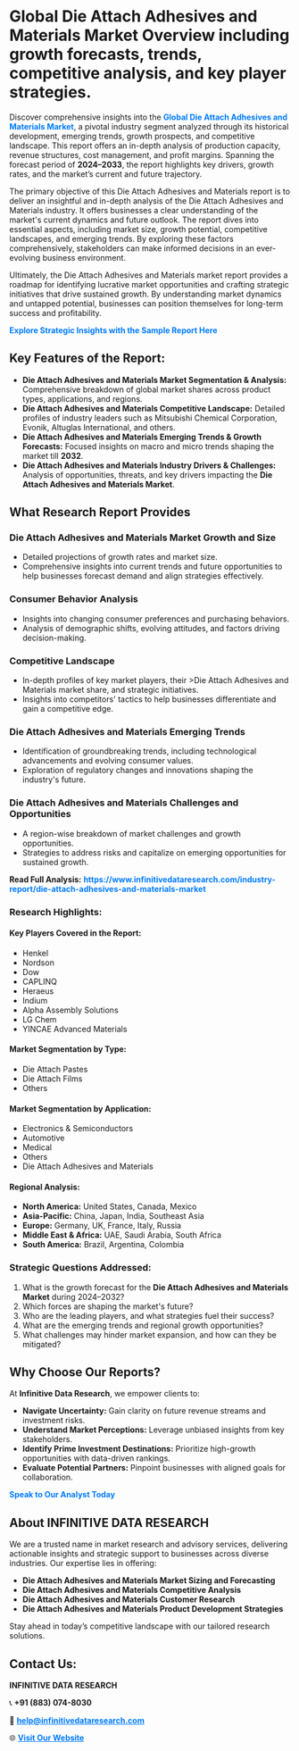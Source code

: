 <h1>Global Die Attach Adhesives and Materials Market Overview including growth forecasts, trends, competitive analysis, and key player strategies.</h1>
<p>
Discover comprehensive insights into the 
<a href="https://www.infinitivedataresearch.com/industry-report/die-attach-adhesives-and-materials-market" rel="dofollow" style="color: #007BFF; text-decoration: none;"><strong>Global Die Attach Adhesives and Materials Market</strong></a>, a pivotal industry segment analyzed through its historical development, emerging trends, growth prospects, and competitive landscape. This report offers an in-depth analysis of production capacity, revenue structures, cost management, and profit margins. Spanning the forecast period of <strong>2024–2033</strong>, the report highlights key drivers, growth rates, and the market’s current and future trajectory.
</p>
<p>
The primary objective of this Die Attach Adhesives and Materials report is to deliver an insightful and in-depth analysis of the Die Attach Adhesives and Materials industry. It offers businesses a clear understanding of the market's current dynamics and future outlook. The report dives into essential aspects, including market size, growth potential, competitive landscapes, and emerging trends. By exploring these factors comprehensively, stakeholders can make informed decisions in an ever-evolving business environment.
</p>
<p>
Ultimately, the Die Attach Adhesives and Materials market report provides a roadmap for identifying lucrative market opportunities and crafting strategic initiatives that drive sustained growth. By understanding market dynamics and untapped potential, businesses can position themselves for long-term success and profitability.
</p>
<p>
<a href="https://www.infinitivedataresearch.com/request-sample/reportId=111671" style="color: #007BFF; text-decoration: none;"><strong>Explore Strategic Insights with the Sample Report Here</strong></a>
</p>

<h2>Key Features of the Report:</h2>
<ul>
<li><strong>Die Attach Adhesives and Materials Market Segmentation & Analysis:</strong> Comprehensive breakdown of global market shares across product types, applications, and regions.</li>
<li><strong>Die Attach Adhesives and Materials Competitive Landscape:</strong> Detailed profiles of industry leaders such as Mitsubishi Chemical Corporation, Evonik, Altuglas International, and others.</li>
<li><strong>Die Attach Adhesives and Materials Emerging Trends & Growth Forecasts:</strong> Focused insights on macro and micro trends shaping the market till <strong>2032</strong>.</li>
<li><strong>Die Attach Adhesives and Materials Industry Drivers & Challenges:</strong> Analysis of opportunities, threats, and key drivers impacting the <strong>Die Attach Adhesives and Materials Market</strong>.</li>
</ul>

<h2>What Research Report Provides</h2>
<h3>Die Attach Adhesives and Materials Market Growth and Size</h3>
<ul>
<li>Detailed projections of growth rates and market size.</li>
<li>Comprehensive insights into current trends and future opportunities to help businesses forecast demand and align strategies effectively.</li>
</ul>

<h3>Consumer Behavior Analysis</h3>
<ul>
<li>Insights into changing consumer preferences and purchasing behaviors.</li>
<li>Analysis of demographic shifts, evolving attitudes, and factors driving decision-making.</li>
</ul>

<h3>Competitive Landscape</h3>
<ul>
<li>In-depth profiles of key market players, their >Die Attach Adhesives and Materials market share, and strategic initiatives.</li>
<li>Insights into competitors' tactics to help businesses differentiate and gain a competitive edge.</li>
</ul>

<h3>Die Attach Adhesives and Materials Emerging Trends</h3>
<ul>
<li>Identification of groundbreaking trends, including technological advancements and evolving consumer values.</li>
<li>Exploration of regulatory changes and innovations shaping the industry's future.</li>
</ul>

<h3>Die Attach Adhesives and Materials Challenges and Opportunities</h3>
<ul>
<li>A region-wise breakdown of market challenges and growth opportunities.</li>
<li>Strategies to address risks and capitalize on emerging opportunities for sustained growth.</li>
</ul>
<p><strong>Read Full Analysis:</strong> <a href="https://www.infinitivedataresearch.com/industry-report/die-attach-adhesives-and-materials-market" rel="dofollow" style="color: #007BFF; text-decoration: none;"><strong>https://www.infinitivedataresearch.com/industry-report/die-attach-adhesives-and-materials-market</strong></a></p>
<h3>Research Highlights:</h3>
<h4>Key Players Covered in the Report:</h4>
<ul><li>Henkel</li><li>Nordson</li><li>Dow</li><li>CAPLINQ</li><li>Heraeus</li><li>Indium</li><li>Alpha Assembly Solutions</li><li>LG Chem</li><li>YINCAE Advanced Materials</li></ul>
<h4>Market Segmentation by Type:</h4>
<ul><li>Die Attach Pastes</li><li>Die Attach Films</li><li>Others</li></ul>
<h4>Market Segmentation by Application:</h4>
<ul><li>Electronics &amp; Semiconductors</li><li>Automotive</li><li>Medical</li><li>Others</li><li>Die Attach Adhesives and Materials</li></ul>

<h4>Regional Analysis:</h4>
<ul>
<li><strong>North America:</strong> United States, Canada, Mexico</li>
<li><strong>Asia-Pacific:</strong> China, Japan, India, Southeast Asia</li>
<li><strong>Europe:</strong> Germany, UK, France, Italy, Russia</li>
<li><strong>Middle East & Africa:</strong> UAE, Saudi Arabia, South Africa</li>
<li><strong>South America:</strong> Brazil, Argentina, Colombia</li>
</ul>

<h3>Strategic Questions Addressed:</h3>
<ol>
<li>What is the growth forecast for the <strong>Die Attach Adhesives and Materials Market</strong> during 2024–2032?</li>
<li>Which forces are shaping the market's future?</li>
<li>Who are the leading players, and what strategies fuel their success?</li>
<li>What are the emerging trends and regional growth opportunities?</li>
<li>What challenges may hinder market expansion, and how can they be mitigated?</li>
</ol>

<h2>Why Choose Our Reports?</h2>
<p>At <strong>Infinitive Data Research</strong>, we empower clients to:</p>
<ul>
<li><strong>Navigate Uncertainty:</strong> Gain clarity on future revenue streams and investment risks.</li>
<li><strong>Understand Market Perceptions:</strong> Leverage unbiased insights from key stakeholders.</li>
<li><strong>Identify Prime Investment Destinations:</strong> Prioritize high-growth opportunities with data-driven rankings.</li>
<li><strong>Evaluate Potential Partners:</strong> Pinpoint businesses with aligned goals for collaboration.</li>
</ul>
<p><a href="https://www.infinitivedataresearch.com/industry-report/die-attach-adhesives-and-materials-market" rel="dofollow" style="color: #007BFF; text-decoration: none;"><strong>Speak to Our Analyst Today</strong></a></p>

<h2>About INFINITIVE DATA RESEARCH</h2>
<p>We are a trusted name in market research and advisory services, delivering actionable insights and strategic support to businesses across diverse industries. Our expertise lies in offering:</p>
<ul>
<li><strong>Die Attach Adhesives and Materials Market Sizing and Forecasting</strong></li>
<li><strong>Die Attach Adhesives and Materials Competitive Analysis</strong></li>
<li><strong>Die Attach Adhesives and Materials Customer Research</strong></li>
<li><strong>Die Attach Adhesives and Materials Product Development Strategies</strong></li>
</ul>
<p>Stay ahead in today’s competitive landscape with our tailored research solutions.</p>

<h2>Contact Us:</h2>
<p><strong>INFINITIVE DATA RESEARCH</strong></p>
<p>📞 <strong>+91 (883) 074-8030</strong></p>
<p>📧 <strong><a href="mailto:help@infinitivedataresearch.com" style="color: #007BFF;">help@infinitivedataresearch.com</a></strong></p>
<p>🌐 <strong><a href="https://www.infinitivedataresearch.com" rel="dofollow" style="color: #007BFF;">Visit Our Website</a></strong></p>